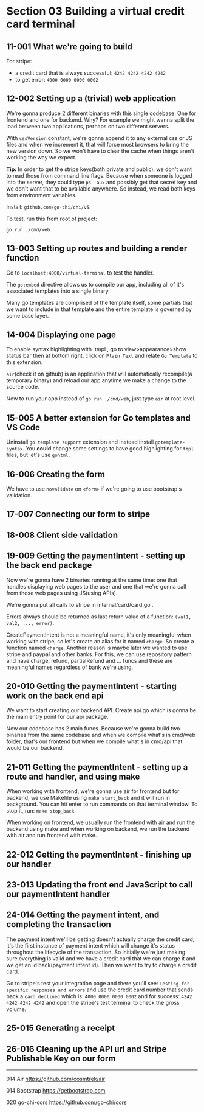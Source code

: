 # Section 03 Building a virtual credit card terminal
## 11-001 What we're going to build
For stripe:
- a credit card that is always successful: `4242 4242 4242 4242`
- to get error: `4000 0000 0000 0002`

## 12-002 Setting up a (trivial) web application
We're gonna produce 2 different binaries with this single codebase. One for frontend and one for backend. Why?
For example we might wanna split the load between two applications, perhaps on two different servers.

With `cssVersion` constant, we're gonna append it to any external css or JS files and when we increment it, that will force most
browsers to bring the new version down. So we won't have to clear the cache when things aren't working the way we expect.

**Tip:** In order to get the stripe keys(both private and public), we don't want to read those from command line flags. Because when
someone is logged into the server, they could type `ps -aux` and possibly get that secret key and we don't want that to be available
anywhere. So instead, we read both keys from environment variables.

Install: `github.com/go-chi/chi/v5`.

To test, run this from root of project:
```shell
go run ./cmd/web
```

## 13-003 Setting up routes and building a render function
Go to `localhost:4000/virtual-terminal` to test the handler.

The `go:embed` directive allows us to compile our app, including all of it's associated templates into a single binary.

Many go templates are comprised of the template itself, some partials that we want to include in that template and the entire template is
governed by some base layer.

## 14-004 Displaying one page
To enable syntax highlighting with .tmpl , go to view>appearance>show status bar then at bottom right, click on `Plain Text` and relate
`Go Template` to this extension.

`air`(check it on github) is an application that will automatically recompile(a temporary binary) and reload our app anytime we
make a change to the source code.

Now to run your app instead of `go run ./cmd/web`, just type `air` at root level.

## 15-005 A better extension for Go templates and VS Code
Uninstall `go template support` extension and instead install `gotemplate-syntax`. You **could** change some settings to have good
highlighting for `tmpl` files, but let's use `gohtml`. 

## 16-006 Creating the form
We have to use `novalidate` on `<form>` if we're going to use bootstrap's validation.

## 17-007 Connecting our form to stripe


## 18-008 Client side validation

## 19-009 Getting the paymentIntent - setting up the back end package
Now we're gonna have 2 binaries running at the same time: one that handles displaying web pages to the user and one that we're gonna call from
those web pages using JS(using APIs).

We're gonna put all calls to stripe in internal/card/card.go .

Errors always should be returned as last return value of a function: `(val1, val2, ..., error)`.

CreatePaymentIntent is not a meaningful name, it's only meaningful when working with stripe, so let's create an alias for it named
`charge`. So create a function named `charge`. Another reason is maybe later we wanted to use stripe and paypal and other banks. For this,
we can use repository pattern and have charge, refund, partialRefund and ... funcs and these are meaningful names regardless of bank
we're using.

## 20-010 Getting the paymentIntent - starting work on the back end api
We want to start creating our backend API. Create api.go which is gonna be the main entry point for our api package.

Now our codebase has 2 main funcs. Because we're gonna build two binaries from the same codebase and when we compile what's in
cmd/web folder, that's our frontend but when we compile what's in cmd/api that would be our backend.

## 21-011 Getting the paymentIntent - setting up a route and handler, and using make
When working with frontend, we're gonna use air for frontend but for backend, we use Makefile using `make start_back` and it will run in background. You can hit
enter to run commands on that terminal window. To stop it, run: `make stop_back`.

When working on frontend, we usually run the frontend with air and run the backend using make and when working on backend, we run the
backend with air and run frontend with make.

## 22-012 Getting the paymentIntent - finishing up our handler

## 23-013 Updating the front end JavaScript to call our paymentIntent handler

## 24-014 Getting the payment intent, and completing the transaction
The payment intent we'll be getting doesn't actually charge the credit card, it's the first instance of payment intent which will
change it's status throughout the lifecycle of the transaction. So initially we're just making sure everything is valid and we have a 
credit card that we can charge it and we get an id back(payment intent id). Then we want to try to charge a credit card.

Go to stripe's test your integration page and there you'll see: `Testing for specific responses and errors` and use the credit card number that
sends back a `card_declined` which is: `4000 0000 0000 0002` and for success: `4242 4242 4242 4242` and open the stripe's test terminal to check
the gross volume.

## 25-015 Generating a receipt
## 26-016 Cleaning up the API url and Stripe Publishable Key on our form

---

014 Air
https://github.com/cosmtrek/air

014 Bootstrap
https://getbootstrap.com

020 go-chi-cors
https://github.com/go-chi/cors
